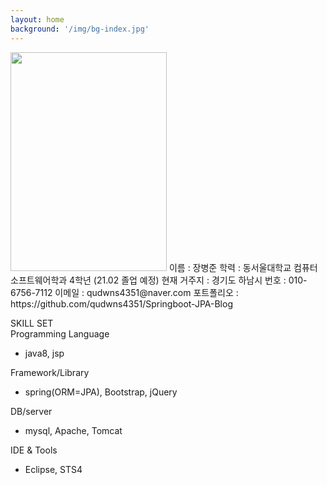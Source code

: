 ```yaml
---
layout: home
background: '/img/bg-index.jpg'
---
```

<img src="https://user-images.githubusercontent.com/61040284/99664776-0d406e80-2aac-11eb-8333-78437b34c6e2.jpg" width="250px" height="350px">  
이름 : 장병준   
학력 : 동서울대학교 컴퓨터소프트웨어학과 4학년 (21.02 졸업 예정)   
현재 거주지 : 경기도 하남시   
번호 : 010-6756-7112   
이메일 : qudwns4351@naver.com   
포트폴리오 : https://github.com/qudwns4351/Springboot-JPA-Blog   

SKILL SET   
Programming Language
- java8, jsp

Framework/Library     
- spring(ORM=JPA), Bootstrap, jQuery

DB/server
- mysql, Apache, Tomcat

IDE & Tools
- Eclipse, STS4
